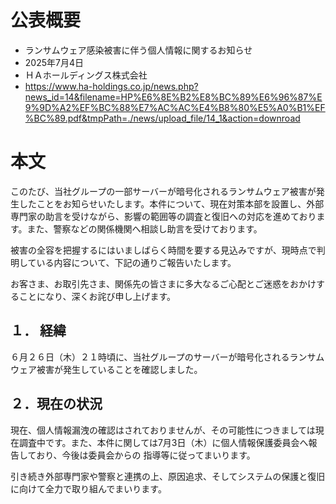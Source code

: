 # 公表概要
- ランサムウェア感染被害に伴う個人情報に関するお知らせ
- 2025年7月4日
- ＨＡホールディングス株式会社
- https://www.ha-holdings.co.jp/news.php?news_id=14&filename=HP%E6%8E%B2%E8%BC%89%E6%96%87%E9%9D%A2%EF%BC%88%E7%AC%AC%E4%B8%80%E5%A0%B1%EF%BC%89.pdf&tmpPath=./news/upload_file/14_1&action=downroad

# 本文
このたび、当社グループの一部サーバーが暗号化されるランサムウェア被害が発生したことをお知らせいたします。本件について、現在対策本部を設置し、外部専門家の助言を受けながら、影響の範囲等の調査と復旧への対応を進めております。また、警察などの関係機関へ相談し助言を受けております。

被害の全容を把握するにはいましばらく時間を要する見込みですが、現時点で判明している内容について、下記の通りご報告いたします。

お客さま、お取引先さま、関係先の皆さまに多大なるご心配とご迷惑をおかけすることになり、深くお詫び申し上げます。

## １． 経緯
６月２６日（木）２１時頃に、当社グループのサーバーが暗号化されるランサムウェア被害が発生していることを確認しました。

## ２．現在の状況
現在、個人情報漏洩の確認はされておりませんが、その可能性につきましては現在調査中です。また、本件に関しては7月3日（木）に個人情報保護委員会へ報告しており、今後は委員会からの 指導等に従ってまいります。

引き続き外部専門家や警察と連携の上、原因追求、そしてシステムの保護と復旧に向けて全力で取り組んでまいります。
